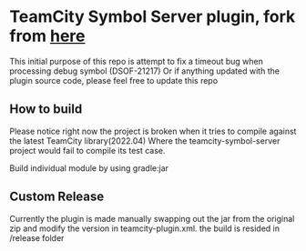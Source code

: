 # TeamCity Symbol Server plugin, fork from [here](https://github.com/JetBrains/teamcity-symbol-server)

This initial purpose of this repo is attempt to fix a timeout bug when processing debug symbol (DSOF-21217)
Or if anything updated with the plugin source code, please feel free to update this repo

## How to build

Please notice right now the project is broken when it tries to compile against the latest TeamCity library(2022.04)
Where the teamcity-symbol-server project would fail to compile its test case.

Build individual module by using gradle:jar

## Custom Release

Currently the plugin is made manually swapping out the jar from the original zip
and modify the version in teamcity-plugin.xml.
the build is resided in /release folder
